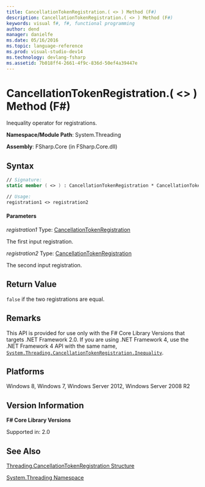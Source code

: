 ```yaml
---
title: CancellationTokenRegistration.( <> ) Method (F#)
description: CancellationTokenRegistration.( <> ) Method (F#)
keywords: visual f#, f#, functional programming
author: dend
manager: danielfe
ms.date: 05/16/2016
ms.topic: language-reference
ms.prod: visual-studio-dev14
ms.technology: devlang-fsharp
ms.assetid: 7b018ff4-2661-4f9c-836d-50ef4a39447e 
---
```


# CancellationTokenRegistration.( <> ) Method (F#)

Inequality operator for registrations.

**Namespace/Module Path**: System.Threading

**Assembly**: FSharp.Core (in FSharp.Core.dll)


## Syntax

```fsharp
// Signature:
static member ( <> ) : CancellationTokenRegistration * CancellationTokenRegistration -> bool

// Usage:
registration1 <> registration2
```

#### Parameters
*registration1*
Type: [CancellationTokenRegistration](https://msdn.microsoft.com/library/9696e15c-a160-4336-9c5c-6277eaa1e1d1)


The first input registration.


*registration2*
Type: [CancellationTokenRegistration](https://msdn.microsoft.com/library/9696e15c-a160-4336-9c5c-6277eaa1e1d1)


The second input registration.


## Return Value

`false` if the two registrations are equal.

## Remarks
This API is provided for use only with the F# Core Library Versions that targets .NET Framework 2.0. If you are using .NET Framework 4, use the .NET Framework 4 API with the same name, [`System.Threading.CancellationTokenRegistration.Inequality`](https://msdn.microsoft.com/library/system.threading.cancellationtokenregistration.op_inequality.aspx).


## Platforms
Windows 8, Windows 7, Windows Server 2012, Windows Server 2008 R2

## Version Information
**F# Core Library Versions**

Supported in: 2.0

## See Also
[Threading.CancellationTokenRegistration Structure](Threading.CancellationTokenRegistration-Structure-%5BFSharp%5D.md)

[System.Threading Namespace](System.Threading-Namespace-%5BFSharp%5D.md)